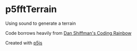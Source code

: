 # p5fftTerrain
Using sound to generate a terrain

Code borrows heavily from [Dan Shiffman's Coding Rainbow](https://www.youtube.com/watch?v=IKB1hWWedMk)


Created with [p5js](https://www.p5js.org)
